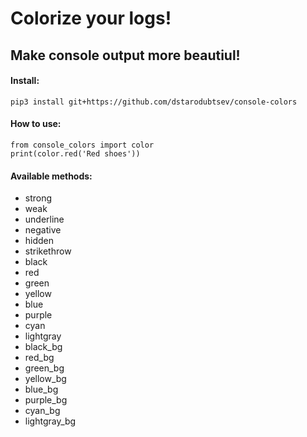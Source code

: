 # Colorize your logs!

## Make console output more beautiul!

#### Install:

    pip3 install git+https://github.com/dstarodubtsev/console-colors

#### How to use:

    from console_colors import color
    print(color.red('Red shoes'))

#### Available methods:

- strong
- weak
- underline
- negative
- hidden
- strikethrow
- black
- red
- green
- yellow
- blue
- purple
- cyan
- lightgray
- black_bg
- red_bg
- green_bg
- yellow_bg
- blue_bg
- purple_bg
- cyan_bg
- lightgray_bg
